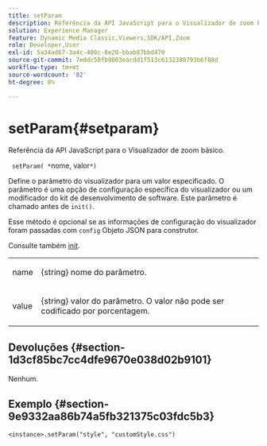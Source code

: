 ```yaml
---
title: setParam
description: Referência da API JavaScript para o Visualizador de zoom básico.
solution: Experience Manager
feature: Dynamic Media Classic,Viewers,SDK/API,Zoom
role: Developer,User
exl-id: 5a34ad67-3a4c-408c-8e20-bbab87bbd470
source-git-commit: 7eddc50fb9803eacdd1f513c6132380793b6f88d
workflow-type: tm+mt
source-wordcount: '82'
ht-degree: 0%

---
```


# setParam{#setparam}

Referência da API JavaScript para o Visualizador de zoom básico.

` setParam( *`nome, valor`*)`

Define o parâmetro do visualizador para um valor especificado. O parâmetro é uma opção de configuração específica do visualizador ou um modificador do kit de desenvolvimento de software. Este parâmetro é chamado antes de `init()`.

Esse método é opcional se as informações de configuração do visualizador foram passadas com `config` Objeto JSON para construtor.

Consulte também [init](../../../c-html5-s7-aem-asset-viewers/c-html5-20-basic-zoom-viewer-about/c-html5-20-basic-zoom-viewer-javascriptapiref/r-html5-basic-zoom-viewer-20-javascriptapiref-init.md#reference-aee94dd92a28410784f7a1792e28683b).

<table id="table_896DFF34A68A403DB93A6D597461A573"> 
 <tbody> 
  <tr> 
   <td colname="col1"> <p> <span class="codeph"> <span class="varname"> name </span> </span> </p> </td> 
   <td colname="col2"> <p> <span class="codeph"> {string} </span> nome do parâmetro. </p> </td> 
  </tr> 
  <tr> 
   <td colname="col1"> <p> <span class="codeph"> <span class="varname"> value </span> </span> </p> </td> 
   <td colname="col2"> <p> <span class="codeph"> {string} </span> valor do parâmetro. O valor não pode ser codificado por porcentagem. </p> </td> 
  </tr> 
 </tbody> 
</table>

## Devoluções {#section-1d3cf85bc7cc4dfe9670e038d02b9101}

Nenhum.

## Exemplo {#section-9e9332aa86b74a5fb321375c03fdc5b3}

```
<instance>.setParam("style", "customStyle.css")
```
